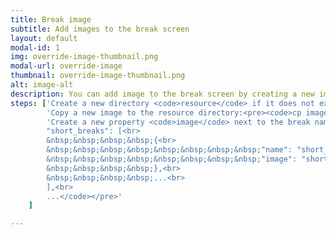```yaml
---
title: Break image
subtitle: Add images to the break screen
layout: default
modal-id: 1
img: override-image-thumbnail.png
modal-url: override-image
thumbnail: override-image-thumbnail.png
alt: image-alt
description: You can add image to the break screen by creating a new image in the resource directory. Make sure that the new image size is within <code>128x128px</code>
steps: ['Create a new directory <code>resource</code> if it does not exist:<pre><code>mkdir ~/.config/safeeyes/resource</code></pre>',
		'Copy a new image to the resource directory:<pre><code>cp image.png ~/.config/safeeyes/resource/short_break_close_eyes.png</code></pre>',
		'Create a new property <code>image</code> next to the break name : <pre><code>...<br>
		"short_breaks": [<br>
		&nbsp;&nbsp;&nbsp;&nbsp;{<br>
		&nbsp;&nbsp;&nbsp;&nbsp;&nbsp;&nbsp;&nbsp;&nbsp;"name": "short_break_close_eyes",<br>
		&nbsp;&nbsp;&nbsp;&nbsp;&nbsp;&nbsp;&nbsp;&nbsp;"image": "short_break_close_eyes.png"<br>
		&nbsp;&nbsp;&nbsp;&nbsp;},<br>
		&nbsp;&nbsp;&nbsp;&nbsp;...<br>
		],<br>
		...</code></pre>'
	]

---
```

